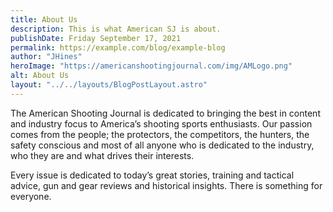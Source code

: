 ```yaml
---
title: About Us
description: This is what American SJ is about.
publishDate: Friday September 17, 2021
permalink: https://example.com/blog/example-blog
author: "JHines"
heroImage: "https://americanshootingjournal.com/img/AMLogo.png"
alt: About Us
layout: "../../layouts/BlogPostLayout.astro"
---
```


The American Shooting Journal is dedicated to bringing the best in content and industry focus to America’s shooting sports enthusiasts. Our passion comes from the people; the protectors, the competitors, the hunters, the safety conscious and most of all anyone who is dedicated to the industry, who they are and what drives their interests.

Every issue is dedicated to today’s great stories, training and tactical advice, gun and gear reviews and historical insights. There is something for everyone.
